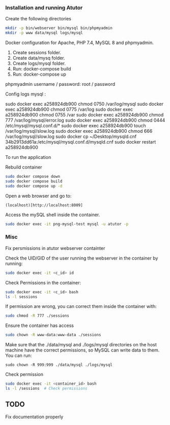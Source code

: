 ### Installation and running Atutor

Create the following directories

```bash
mkdir -p bin/webserver bin/mysql bin/phpmyadmin
mkdir -p www data/mysql logs/mysql
```

Docker configuration for Apache, PHP 7.4, MySQL 8 and phpmyadmin.

1. Create sessions folder.
2. Create data/mysq folder.
3. Create logs/mysql folder.
4. Run: docker-compose build
5. Run: docker-compose up

phpmyadmin username / password: root / password

Config logs mysql :

sudo docker exec a258924db900 chmod 0750 /var/log/mysql
sudo docker exec a258924db900 chmod 0775 /var/log
sudo docker exec a258924db900 chmod 0755 /var
sudo docker exec a258924db900 chmod 777 /var/log/mysql/error.log
sudo docker exec a258924db900 chmod 0444 /etc/mysql/mysql.conf.d/\*
sudo docker exec a258924db900 touch /var/log/mysql/slow.log
sudo docker exec a258924db900 chmod 666 /var/log/mysql/slow.log
sudo docker cp ~/Desktop/mysqld.cnf 34b2913dd61a:/etc/mysql/mysql.conf.d/mysqld.cnf
sudo docker restart a258924db900

To run the application


Rebuild container 
```bash
sudo docker compose down
sudo docker compose build
sudo docker compose up -d
```

Open a web browser and go to:

```
(localhost)[http://localhost:8009]
```

Access the mySQL shell inside the container.

```bash
sudo docker exec -it png-mysql-test mysql -u atutor -p
```

### Misc
Fix persmissions in atutor webserver containter


Check the UID/GID of the user running the webserver in the container by  running:
```bash
sudo docker exec -it <c_id> id
```

Check Permissions in the container:
```bash
sudo docker exec -it <c_id> bash
ls -l sessions

```

If permission are wrong, you can correct them inside the container with:

```bash
sudo chmod -R 777 ./sessions
```

Ensure the container has access
```bash
sudo chown -R www-data:www-data ./sessions

```
Make sure that the ./data/mysql and ./logs/mysql directories on the host machine have the correct permissions, so MySQL can write data to them. You can run:

```
sudo chown -R 999:999 ./data/mysql ./logs/mysql
```

Check permission

```bash
sudo docker exec -it <container_id> bash
ls -l /sessions  # Check permissions
```


## TODO

Fix documentation properly
